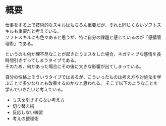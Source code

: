 # 概要

仕事をする上で技術的なスキルはもちろん重要だが、それと同じくらいソフトスキルも重要だと考えている。  
ソフトスキルにも色々あると思うが、特に自分の課題と感じているのが「感情管理術」である。

というのも何か理不尽なことが起きたりミスをした場合、ネガティブな感情を長時間引きずってしまうタイプである。  
そのため、何かあった場合にその後に大きな影響が出てしまっている。

自分の性格上そういうタイプではあるが、こういったものは考え方や対処法を学ぶことで多少なりとも改善するのかなと思われる。
そこで以下のようなことを学んでいきたいと考えている。

- ミスを引きずらない考え方
- 切り替え術
- 反応しない練習
- 考えの整理術
